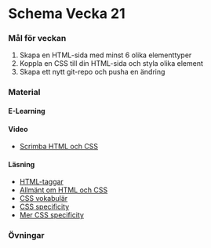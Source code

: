 # Schema Vecka 21

### Mål för veckan
1. Skapa en HTML-sida med minst 6 olika elementtyper
2. Koppla en CSS till din HTML-sida och styla olika element
3. Skapa ett nytt git-repo och pusha en ändring
### Material
#### E-Learning
#### Video
* [Scrimba HTML och CSS](https://scrimba.com/learn/htmlandcss)
#### Läsning
* [HTML-taggar](https://www.w3schools.com/tags/)
* [Allmänt om HTML och CSS](https://css-tricks.com/where-do-you-learn-html-css-in-2020/)
* [CSS vokabulär](http://apps.workflower.fi/vocabs/css/en#comment)
* [CSS specificity](https://specificity.keegan.st/)
* [Mer CSS specificity](https://css-tricks.com/specifics-on-css-specificity/)


### Övningar

